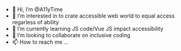 - 👋 Hi, I’m @A11yTime
- 👀 I’m interested in to crate accessible web world to equal access regarless of ability 
- 🌱 I’m currently learning JS code/Vue JS impact accessibility 
- 💞️ I’m looking to collaborate on inclusive coding 
- 📫 How to reach me ...

<!---
A11yTime/A11yTime is a ✨ special ✨ repository because its `README.md` (this file) appears on your GitHub profile.
You can click the Preview link to take a look at your changes.
--->
